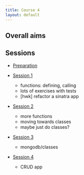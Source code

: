 ```yaml
---
title: Course 4
layout: default
---
```


## Overall aims


## Sessions

- [Preparation](c4prep)

- [Session 1](c4s1)
  + functions: defining, calling
  + lots of exercises with tests
  + [hwk] refactor a sinatra app
- [Session 2](c4s2)
  + more functions
  + moving towards classes
  + maybe just do classes?
- [Session 3](c4s3)
  + mongodb/classes
- [Session 4](c4s4)
  + CRUD app